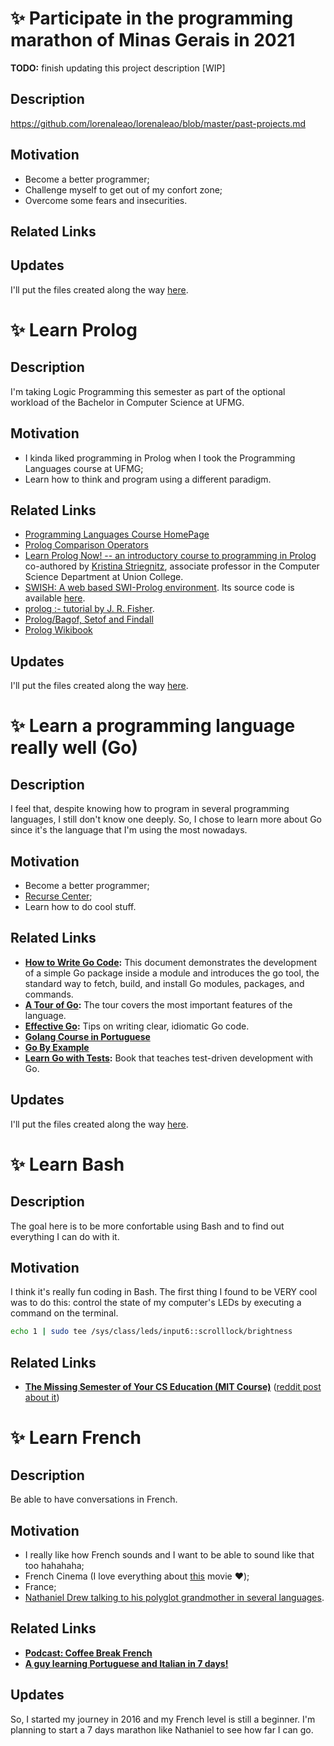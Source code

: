 # :sparkles: Participate in the programming marathon of Minas Gerais in 2021

**TODO:** finish updating this project description [WIP]

## Description

https://github.com/lorenaleao/lorenaleao/blob/master/past-projects.md

## Motivation

- Become a better programmer;
- Challenge myself to get out of my confort zone;
- Overcome some fears and insecurities.

## Related Links


## Updates

I'll put the files created along the way [here](https://github.com/lorenaleao/code-challenges).

# :sparkles: Learn Prolog

## Description

I'm taking Logic Programming this semester as part of the optional workload of the Bachelor in Computer Science at UFMG. 

## Motivation

- I kinda liked programming in Prolog when I took the Programming Languages course at UFMG;
- Learn how to think and program using a different paradigm.

## Related Links

- [Programming Languages Course HomePage](https://homepages.dcc.ufmg.br/~fernando/classes/dcc024/)
- [Prolog Comparison Operators](http://www.cse.unsw.edu.au/~billw/dictionaries/prolog/comparison.html)
- [Learn Prolog Now! -- an introductory course to programming in Prolog](http://learnprolognow.org/lpnpage.php?pageid=top) co-authored by [Kristina Striegnitz](http://cs.union.edu/~striegnk/), associate professor in the Computer Science Department at Union College.
- [SWISH: A web based SWI-Prolog environment](https://swish.swi-prolog.org/). Its source code is available [here](https://github.com/SWI-Prolog/swish).
- [prolog :- tutorial by J. R. Fisher](https://www.cpp.edu/~jrfisher/www/prolog_tutorial/contents.html).
- [Prolog/Bagof, Setof and Findall](https://en.wikibooks.org/wiki/Prolog/Bagof,_Setof_and_Findall)
- [Prolog Wikibook](https://en.wikibooks.org/wiki/Prolog)

## Updates

I'll put the files created along the way [here](https://github.com/lorenaleao/learning-prolog).


# :sparkles: Learn a programming language really well (Go)

## Description

I feel that, despite knowing how to program in several programming languages, I still don't know one deeply. So, I chose to learn more about Go since it's the language that I'm using the most nowadays.

## Motivation

- Become a better programmer;
- [Recurse Center](https://www.recurse.com/manual#sec-advice);
- Learn how to do cool stuff.

## Related Links

* __[How to Write Go Code](https://golang.org/doc/code.html):__ This document demonstrates the development of a simple Go package inside a module and introduces the go tool, the standard way to fetch, build, and install Go modules, packages, and commands.
* __[A Tour of Go](https://tour.golang.org/list):__ The tour covers the most important features of the language.
* __[Effective Go](https://golang.org/doc/effective_go.html):__ Tips on writing clear, idiomatic Go code.
* __[Golang Course in Portuguese](https://www.youtube.com/playlist?list=PLCKpcjBB_VlBsxJ9IseNxFllf-UFEXOdg)__
* __[Go By Example](https://gobyexample.com/)__
* __[Learn Go with Tests](https://quii.gitbook.io/learn-go-with-tests/):__ Book that teaches test-driven development with Go.

## Updates

I'll put the files created along the way [here](https://github.com/lorenaleao/learning-go).

# :sparkles: Learn Bash

## Description

The goal here is to be more confortable using Bash and to find out everything I can do with it. 

## Motivation

I think it's really fun coding in Bash. The first thing I found to be VERY cool was to do this: control the state of my computer's LEDs by executing a command on the terminal.

```bash
echo 1 | sudo tee /sys/class/leds/input6::scrolllock/brightness
```

## Related Links

- __[The Missing Semester of Your CS Education (MIT Course)](https://missing.csail.mit.edu/)__ ([reddit post about it](https://www.reddit.com/r/programming/comments/eyagcd/the_missing_semester_of_your_cs_education_mit/))

<!--## Updates
-->
# :sparkles: Learn French

## Description

Be able to have conversations in French.

## Motivation

- I really like how French sounds and I want to be able to sound like that too hahahaha;
- French Cinema (I love everything about [this](https://www.youtube.com/watch?v=pegpT5R00DM) movie :heart:);
- France;
- [Nathaniel Drew talking to his polyglot grandmother in several languages](https://www.youtube.com/watch?v=AYp5xtkoF6M).

## Related Links

- __[Podcast: Coffee Break French](https://open.spotify.com/show/6YqgG1UezfW9khCvLh8rvw?si=Eqb7WiOSSjGbSbaOBI0Smw)__
- __[A guy learning Portuguese and Italian in 7 days!](https://www.youtube.com/playlist?list=PL-Saq7phAGKIWF2c9oMuFKvljICBi_1I5)__

## Updates

So, I started my journey in 2016 and my French level is still a beginner. I'm planning to start a 7 days marathon like Nathaniel to see how far I can go.

<!--

# Title

## Description
## Motivation
## Related Links
## Updates


Purely Functional Text Editor

Description
I’ll build, using Rust, a Text Editor from scratch using Termion library. Also, this editor must support features that help functional programming such as insertion of holes and case splitting (Long term). Recording the process may be very interesting and helpful.


Motivation
There’s a lot of reasons for I want to do that. Here’s the most central:

Learn Rust (become a better programmer)
Build a larger project (learn about this process)
I honestly believe that there is yet no good solution to the problem of an editor for programming in functional languages
Probably will be of great help to enter in recurse.com

Related Links

Updates

Repo: Link

Short Term Goal Features:


Long Term Goal Features:


Upsolve Marathon Problems

Description
There is a HUGE list of problems that I left unsolve from previous competitions. It’s not really necessary to solve all of them, the point is to never stay too much time without practicing and fill knowledge gaps.


Motivation
Go at least once to ICPC World Finals, perform better on other competitions and raise CodeForces rating :D


Related Links
Old ORG with problems (Local File)
Problem C from SWERC 2017

Updates

[26/06/2020] Hitted 2066 of rating in CF! Yuhul, almost Yellow!

Study (Type Theory and Related)

Description
Continue the study started in IC with Maurício/Mário. There’s a lot of ways to go: Formalize stuff from TaPL, finish PLFA, read the blog about formalizing running time, dive into Homotopy Type Theory, search papers… And talk to Mario about POC! Okay, so little focus is bad. What about picking one to start? Finishing PLFA or reading the blog seems nice.


Motivation
I think this will be what I’ll do for life. Research and become an expert about dependent types and formalizing stuff, or entering into a company that works with it. It’s hard to start, but once I do, I’ll remember how this can be funny.


Related Links
Blog about formalizing running time in sorting algorithms
PLFA
Paper about HoTT in Agda

Updates
Current Goal is to fully formalize Sorting

Learn a Functional Language (Haskell)

Description
Learn more deeply how to program using a functional language.


Motivation
This is related to the editor and type theory. Also, it already proved itself to be really fun.


Related Links
Code Wars
[Livros](file:///home/tomaz/Desktop/Tom/Livros/Theoretical CS/Functional/) (Local File)

Updates
Discovered a really nice book with a very strange abreviation here: WIWIKWLH
-->
